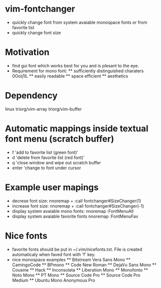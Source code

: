 # vim-fontchanger
* quickly change font from system avaiable monospace fonts or from favorite list
* quickly change font size

# Motivation
* find gui font which works best for you and is plesant to the eye.
* Requirement for mono font:
** sufficiently distinguished charaters 0Ooij1lL
** easily readable
** space efficient
** aesthetics

# Dependency
linux
triorg/vim-array
triorg/vim-buffer

# Automatic mappings inside textual font menu (scratch buffer)
* f		'add to favorite list (green font)'
* d 	'delete from favorite list (red font)'
* q		'close window and wipe out scratch buffer
* enter	'change to font under cursor

# Example user mapings
* decrese font size:
nnoremap + :call fontchanger#SizeChanger(1) 
* increase font size:
nnoremap + :call fontchanger#SizeChanger(-1)
* display system avaiable mono fonts:
nnoremap :FontMenuAll<CR>
* display system avaiable favorite fonts
nnoremap :FontMenuFav<CR>

# Nice fonts
* favorite fonts should be put in ~/.vim/nicefonts.txt. File is created automaticaly when faved font with 'f' key.
* nice monospace examples
** Bitstream Vera Sans Mono
** CamingoCode
** BPmono
** Code New Roman
** DejaVu Sans Mono
** Cousine
** Hack
** Inconsolata
** Liberation Mono
** Monofonto
** Noto Mono
** PT Mono
** Source Code Pro
** Source Code Pro Medium
** Ubuntu Mono
Anonymous Pro
